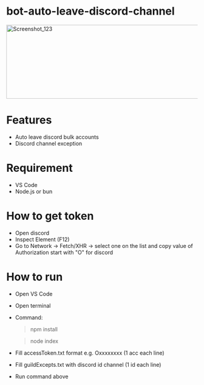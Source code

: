 # bot-auto-leave-discord-channel

<img width="653" height="194" alt="Screenshot_123" src="https://github.com/user-attachments/assets/6c55ad52-4d79-4f75-914f-5e877ed28921" />

# Features
- Auto leave discord bulk accounts
- Discord channel exception

# Requirement
- VS Code
- Node.js or bun

# How to get token
- Open discord
- Inspect Element (F12)
- Go to Network -> Fetch/XHR -> select one on the list and copy value of Authorization start with "O" for discord

# How to run
- Open VS Code
- Open terminal
- Command:
  > npm install

  > node index
- Fill accessToken.txt format e.g. Oxxxxxxxx (1 acc each line)
- Fill guildExcepts.txt with discord id channel (1 id each line)
- Run command above
